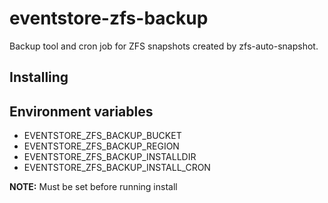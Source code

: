 # eventstore-zfs-backup

Backup tool and cron job for ZFS snapshots created by zfs-auto-snapshot.

## Installing

## Environment variables

- EVENTSTORE_ZFS_BACKUP_BUCKET
- EVENTSTORE_ZFS_BACKUP_REGION
- EVENTSTORE_ZFS_BACKUP_INSTALLDIR
- EVENTSTORE_ZFS_BACKUP_INSTALL_CRON

**NOTE:** Must be set before running install
